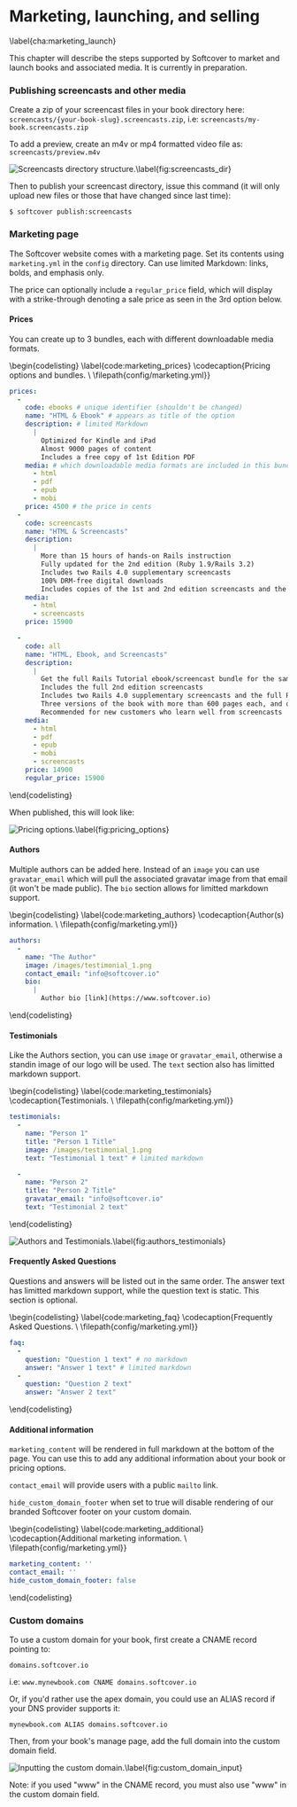 # Marketing, launching, and selling
\label{cha:marketing_launch}

This chapter will describe the steps supported by Softcover to market and launch books and associated media. It is currently in preparation.

### Publishing screencasts and other media

Create a zip of your screencast files in your book directory here: `screencasts/{your-book-slug}.screencasts.zip`, i.e: `screencasts/my-book.screencasts.zip`

To add a preview, create an m4v or mp4 formatted video file as: `screencasts/preview.m4v`

![Screencasts directory structure.\label{fig:screencasts_dir}](images/figures/screencasts_dir.png)

Then to publish your screencast directory, issue this command (it will only upload new files or those that have changed since last time):

```console
$ softcover publish:screencasts
```

### Marketing page

The Softcover website comes with a marketing page. Set its contents using `marketing.yml` in the `config` directory. Can use limited Markdown: links, bolds, and emphasis only.

The price can optionally include a ```regular_price``` field, which will display with a strike-through denoting a sale price as seen in the 3rd option below.

#### Prices

You can create up to 3 bundles, each with different downloadable media formats.

\begin{codelisting}
\label{code:marketing_prices}
\codecaption{Pricing options and bundles. \\ \filepath{config/marketing.yml}}
```yaml
prices:
  -
    code: ebooks # unique identifier (shouldn't be changed)
    name: "HTML & Ebook" # appears as title of the option
    description: # limited Markdown
      |
        Optimized for Kindle and iPad
        Almost 9000 pages of content
        Includes a free copy of 1st Edition PDF
    media: # which downloadable media formats are included in this bundle
      - html
      - pdf
      - epub
      - mobi
    price: 4500 # the price in cents
  -
    code: screencasts
    name: "HTML & Screencasts"
    description:
      |
        More than 15 hours of hands-on Rails instruction
        Fully updated for the 2nd edition (Ruby 1.9/Rails 3.2)
        Includes two Rails 4.0 supplementary screencasts
        100% DRM-free digital downloads
        Includes copies of the 1st and 2nd edition screencasts and the Rails 4.0 supplement
    media:
      - html
      - screencasts
    price: 15900

  -
    code: all
    name: "HTML, Ebook, and Screencasts"
    description:
      |
        Get the full Rails Tutorial ebook/screencast bundle for the same price as the screencasts alone!
        Includes the full 2nd edition screencasts
        Includes two Rails 4.0 supplementary screencasts and the full Rails 4.0–compatible version of the book
        Three versions of the book with more than 600 pages each, and over 15 hours of video
        Recommended for new customers who learn well from screencasts
    media:
      - html
      - pdf
      - epub
      - mobi
      - screencasts
    price: 14900
    regular_price: 15900

```
\end{codelisting}

When published, this will look like:

![Pricing options.\label{fig:pricing_options}](images/figures/pricing_options.png)

#### Authors

Multiple authors can be added here. Instead of an ```image``` you can use ```gravatar_email``` which will pull the associated gravatar image from that email (it won't be made public). The ```bio``` section allows for limitted markdown support.

\begin{codelisting}
\label{code:marketing_authors}
\codecaption{Author(s) information. \\ \filepath{config/marketing.yml}}
```yaml
authors:
  -
    name: "The Author"
    image: /images/testimonial_1.png
    contact_email: "info@softcover.io"
    bio:
      |
        Author bio [link](https://www.softcover.io)

```
\end{codelisting}

#### Testimonials

Like the Authors section, you can use ```image``` or ```gravatar_email```, otherwise a standin image of our logo will be used. The ```text``` section also has limitted markdown support.

\begin{codelisting}
\label{code:marketing_testimonials}
\codecaption{Testimonials. \\ \filepath{config/marketing.yml}}
```yaml
testimonials:
  -
    name: "Person 1"
    title: "Person 1 Title"
    image: /images/testimonial_1.png
    text: "Testimonial 1 text" # limited markdown

  -
    name: "Person 2"
    title: "Person 2 Title"
    gravatar_email: "info@softcover.io"
    text: "Testimonial 2 text"

```
\end{codelisting}


![Authors and Testimonials.\label{fig:authors_testimonials}](images/figures/authors_testimonials.png)

#### Frequently Asked Questions

Questions and answers will be listed out in the same order. The answer text has limitted markdown support, while the question text is static. This section is optional.

\begin{codelisting}
\label{code:marketing_faq}
\codecaption{Frequently Asked Questions. \\ \filepath{config/marketing.yml}}
```yaml
faq:
  -
    question: "Question 1 text" # no markdown
    answer: "Answer 1 text" # limited markdown
  -
    question: "Question 2 text"
    answer: "Answer 2 text"

```
\end{codelisting}

#### Additional information

```marketing_content``` will be rendered in full markdown at the bottom of the page. You can use this to add any additional information about your book or pricing options.

```contact_email``` will provide users with a public ```mailto``` link.

```hide_custom_domain_footer``` when set to true will disable rendering of our branded Softcover footer on your custom domain.

\begin{codelisting}
\label{code:marketing_additional}
\codecaption{Additional marketing information. \\ \filepath{config/marketing.yml}}
```yaml
marketing_content: ''
contact_email: ''
hide_custom_domain_footer: false
```
\end{codelisting}

### Custom domains

To use a custom domain for your book, first create a CNAME record pointing to:

```domains.softcover.io```

i.e:
```www.mynewbook.com CNAME domains.softcover.io```

Or, if you'd rather use the apex domain, you could use an ALIAS record if your DNS provider supports it:

```mynewbook.com ALIAS domains.softcover.io```

Then, from your book's manage page, add the full domain into the custom domain field.

![Inputting the custom domain.\label{fig:custom_domain_input}](images/figures/custom_domain_field.png)

Note: if you used "www" in the CNAME record, you must also use "www" in the custom domain field.
